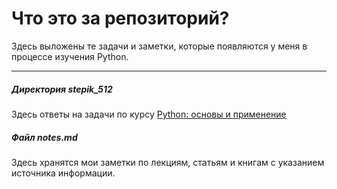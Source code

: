 # Что это за репозиторий?
Здесь выложены те задачи и заметки, которые появляются у меня в процессе изучения Python.

------------
##### Директория stepik_512

Здесь ответы на задачи по курсу [Python: основы и применение](https://stepik.org/course/512/ "Python: основы и применение")

##### Файл notes.md

Здесь хранятся мои заметки по лекциям, статьям и книгам с указанием источника информации. 
